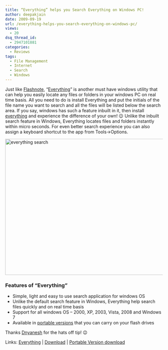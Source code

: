 ```yaml
---
title: “Everything” helps you Search Everything on Windows PC!
author: deepakjain
date: 2009-09-19
url: /everything-helps-you-search-everything-on-windows-pc/
views:
  - 20
dsq_thread_id:
  - 2947101881
categories:
  - Reviews
tags:
  - File Management
  - Internet
  - Search
  - Windows
---
```

Just like <a href="http://devilsworkshop.org/flashnote-simplest-note-taking-app-windows-only/" target="_blank">Flashnote</a>, “<a href="http://www.voidtools.com/" onclick="_gaq.push(['_trackEvent', 'outbound-article', 'http://www.voidtools.com/', 'Everything']);" target="_blank">Everything</a>” is another must have windows utility that can help you easily locate any files or folders in your windows PC on real time basis. All you need to do is install Everything and put the initials of the file name you want to search and all the files will be listed below the search area. If you say, windows has such a feature inbuilt in it, then install <a href="http://www.voidtools.com/" onclick="_gaq.push(['_trackEvent', 'outbound-article', 'http://www.voidtools.com/', 'everything']);" target="_blank">everything</a> and experience the difference of your own! 😉 Unlike the inbuilt search feature in Windows, Everything locates files and folders instantly within micro seconds. For even better search experience you can also assign a keyboard shortcut to the app from Tools->Options. 

<img class="wp-image-50368" style="border-right: 0px;border-top: 0px;border-left: 0px;border-bottom: 0px" height="435" alt="everything search" src="http://cdn.devilsworkshop.org/files/2009/09/everythingsearch.png" width="600" border="0" /> </p> 

### Features of “Everything”

  * Simple, light and easy to use search application for windows OS
  * Unlike the default search feature in Windows, Everything help search files quickly and on real time basis
  * Support for all windows OS – 2000, XP, 2003, Vista, 2008 and Windows 7
  * Available in <a href="http://www.voidtools.com/Everything-1.2.1.371.zip" onclick="_gaq.push(['_trackEvent', 'outbound-article', 'http://www.voidtools.com/Everything-1.2.1.371.zip', 'portable versions']);" target="_blank" rel="nofollow">portable versions</a> that you can carry on your flash drives

Thanks <a href="http://www.dnyanesh.com" onclick="_gaq.push(['_trackEvent', 'outbound-article', 'http://www.dnyanesh.com', 'Dnyanesh']);" target="_blank">Dnyanesh</a> for the hats off tip! 😉

Links: <a href="http://www.voidtools.com/" onclick="_gaq.push(['_trackEvent', 'outbound-article', 'http://www.voidtools.com/', 'Everything']);" target="_blank" rel="nofollow">Everything</a> | <a href="http://www.voidtools.com/Everything-1.2.1.371.exe" onclick="_gaq.push(['_trackEvent', 'outbound-article', 'http://www.voidtools.com/Everything-1.2.1.371.exe', 'Download']);" target="_blank" rel="nofollow">Download</a> | <a href="http://www.voidtools.com/Everything-1.2.1.371.zip" onclick="_gaq.push(['_trackEvent', 'outbound-article', 'http://www.voidtools.com/Everything-1.2.1.371.zip', 'Portable Version download']);" target="_blank" rel="nofollow">Portable Version download</a>
